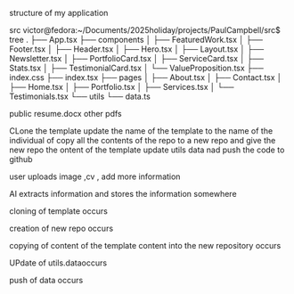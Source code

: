 structure of my application


  src
victor@fedora:~/Documents/2025holiday/projects/PaulCampbell/src$ tree
.
├── App.tsx
├── components
│   ├── FeaturedWork.tsx
│   ├── Footer.tsx
│   ├── Header.tsx
│   ├── Hero.tsx
│   ├── Layout.tsx
│   ├── Newsletter.tsx
│   ├── PortfolioCard.tsx
│   ├── ServiceCard.tsx
│   ├── Stats.tsx
│   ├── TestimonialCard.tsx
│   └── ValueProposition.tsx
├── index.css
├── index.tsx
├── pages
│   ├── About.tsx
│   ├── Contact.tsx
│   ├── Home.tsx
│   ├── Portfolio.tsx
│   ├── Services.tsx
│   └── Testimonials.tsx
└── utils
    └── data.ts

public 
  resume.docx
  other pdfs



CLone the template update the name of the template to the name of the individual of copy all the contents of the repo to a new repo and give the new repo  the ontent of the template update utils data nad push the code to github



user uploads image ,cv , add more information



AI extracts information and stores the information somewhere 


cloning of template occurs 


creation of new repo occurs 


copying of content of the template content into the new repository occurs 


UPdate  of utils.dataoccurs 


push of data occurs 







